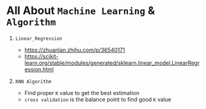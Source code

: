 # All About `Machine Learning` & `Algorithm`


1. `Linear_Regression`
    * https://zhuanlan.zhihu.com/p/36540171
    * https://scikit-learn.org/stable/modules/generated/sklearn.linear_model.LinearRegression.html
    
2.  `KNN Algorithm`
    * Find proper `K` value to get the best estimation
    * `cross validation` is the balance point to find good `K` value